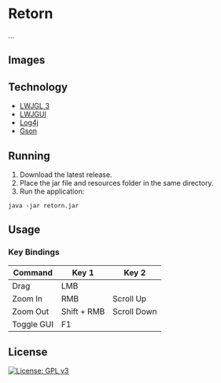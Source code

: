 # Retorn
...

## Images

## Technology

  - [LWJGL 3](https://github.com/LWJGL/lwjgl3)
  - [LWJGUI](https://github.com/orange451/LWJGUI)
  - [Log4j](https://github.com/apache/log4j)
  - [Gson](https://github.com/google/gson)

## Running

1. Download the latest release.
2. Place the jar file and resources folder in the same directory.
3. Run the application:

```
java -jar retorn.jar
```

## Usage

### Key Bindings
| Command | Key 1 | Key 2 |
| --- | --- | --- |
| Drag | LMB | |
| Zoom In | RMB | Scroll Up |
| Zoom Out | Shift + RMB | Scroll Down |
| Toggle GUI | F1 | |

## License
[![License: GPL v3](https://img.shields.io/badge/license-GPL%20v3-blue.svg)](https://www.gnu.org/licenses/gpl-3.0)
